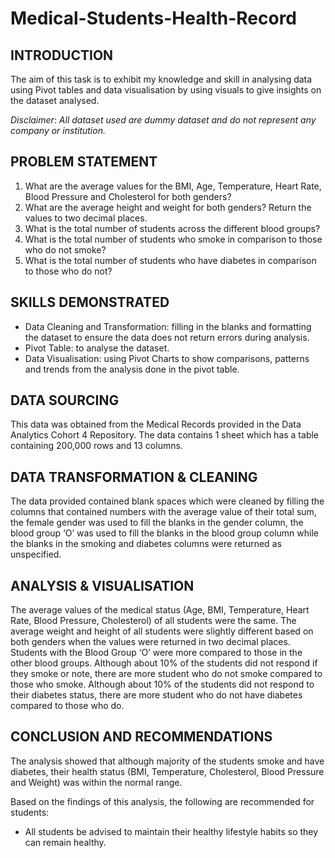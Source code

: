 # Medical-Students-Health-Record

## INTRODUCTION

The aim of this task is to exhibit my knowledge and skill in analysing data using Pivot tables and data visualisation by using visuals to give insights on the dataset analysed. 

*_Disclaimer_*: _All dataset used are dummy dataset and do not represent any company or institution._

## PROBLEM STATEMENT

1.	What are the average values for the BMI, Age, Temperature, Heart Rate, Blood Pressure and Cholesterol for both genders?
2.	What are the average height and weight for both genders? Return the values to two decimal places.
3.	What is the total number of students across the different blood groups?
4.	What is the total number of students who smoke in comparison to those who do not smoke?
5.	What is the total number of students who have diabetes in comparison to those who do not?

## SKILLS DEMONSTRATED

-	Data Cleaning and Transformation: filling in the blanks and formatting the dataset to ensure the data does not return errors during analysis.
-	Pivot Table: to analyse the dataset.
-	Data Visualisation: using Pivot Charts to show comparisons, patterns and trends from the analysis done in the pivot table.

## DATA SOURCING

This data was obtained from the Medical Records provided in the Data Analytics Cohort 4 Repository. The data contains 1 sheet which has a table containing 200,000 rows and 13 columns.

## DATA TRANSFORMATION & CLEANING

The data provided contained blank spaces which were cleaned by filling the columns that contained numbers with the average value of their total sum, the female gender was used to fill the blanks in the gender column, the blood group ‘O’ was used to fill the blanks in the blood group column while the blanks in the smoking and diabetes columns were returned as unspecified.

## ANALYSIS & VISUALISATION
The average values of the medical status (Age, BMI, Temperature, Heart Rate, Blood Pressure, Cholesterol) of all students were the same.
The average weight and height of all students were slightly different based on both genders when the values were returned in two decimal places.
Students with the Blood Group ‘O’ were more compared to those in the other blood groups.
Although about 10% of the students did not respond if they smoke or note, there are more student who do not smoke compared to those who smoke.
Although about 10% of the students did not respond to their diabetes status, there are more student who do not have diabetes compared to those who do.

## CONCLUSION AND RECOMMENDATIONS
The analysis showed that although majority of the students smoke and have diabetes, their health status (BMI, Temperature, Cholesterol, Blood Pressure and Weight) was within the normal range.

Based on the findings of this analysis, the following are recommended for students: 
- All students be advised to maintain their healthy lifestyle habits so they can remain healthy.
